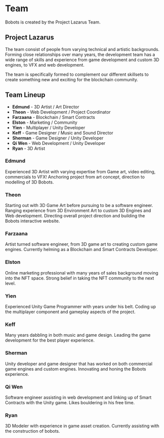 # Team

Bobots is created by the Project Lazarus Team.&#x20;

## Project Lazarus

The team consist of people from varying technical and artistic backgrounds. Forming close relationships over many years, the development team has a wide range of skills and experience from game development and custom 3D engines, to VFX and web development.&#x20;

The team is specifically formed to complement our different skillsets to create something new and exciting for the blockchain community.

## Team Lineup

* **Edmund** - 3D Artist / Art Director
* **Theon** - Web Development / Project Coordinator
* **Farzaana** - Blockchain / Smart Contracts
* **Elston** - Marketing / Community
* **Yien** - Multiplayer / Unity Developer
* **Keff** - Game Designer / Music and Sound Director
* **Sherman** - Game Designer / Unity Developer
* **Qi Wen** - Web Development / Unity Developer
* **Ryan** - 3D Artist

### Edmund

Experienced 3D Artist with varying expertise from Game art, video editing, commercials to VFX! Anchoring project from art concept, direction to modelling of 3D Bobots.

### Theon

Starting out with 3D Game Art before pursuing to be a software engineer. Ranging experience from 3D Environment Art to custom 3D Engines and Web development. Directing overall project direction and building the Bobots interactive website.

### Farzaana

Artist turned software engineer, from 3D game art to creating custom game engines. Currently helming as a Blockchain and Smart Contracts Developer.

### Elston

Online marketing professional with many years of sales background moving into the NFT space. Strong belief in taking the NFT community to the next level.

### Yien

Experienced Unity Game Programmer with years under his belt. Coding up the multiplayer component and gameplay aspects of the project.&#x20;

### Keff

Many years dabbling in both music and game design. Leading the game development for the best player experience.&#x20;

### Sherman

Unity developer and game designer that has worked on both commercial game engines and custom engines. Innovating and honing the Bobots experience.

### Qi Wen

Software engineer assisting in web development and linking up of Smart Contracts with the Unity game. Likes bouldering in his free time.&#x20;

### Ryan

3D Modeler with experience in game asset creation. Currently assisting with the construction of bobots.
